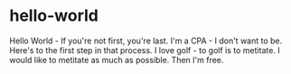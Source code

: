 # hello-world
Hello World - If you're not first, you're last. 
I'm a CPA - I don't want to be. Here's to the first step in that process. I love golf - to golf is to metitate. I would like to metitate as much as possible. Then I'm free. 
